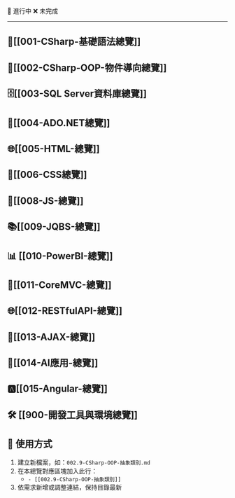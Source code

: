 🚧 進行中 ❌ 未完成

---
## 🔷[[001-CSharp-基礎語法總覽]]

## 🧱[[002-CSharp-OOP-物件導向總覽]]

## 🗄️[[003-SQL Server資料庫總覽]] 

## 🔌[[004-ADO.NET總覽]]

## 🌐[[005-HTML-總覽]]

## 🎨[[006-CSS總覽]]

## 📜[[008-JS-總覽]]

## 📚[[009-JQBS-總覽]] 

## 📊 [[010-PowerBI-總覽]] 

## 🧩[[011-CoreMVC-總覽]] 

## 🌐[[012-RESTfulAPI-總覽]] 

## 🔄[[013-AJAX-總覽]] 

## 🤖[[014-AI應用-總覽]] 

## 🅰️[[015-Angular-總覽]] 

## 🛠️ [[900-開發工具與環境總覽]]

## 📌 使用方式
1. 建立新檔案，如：`002.9-CSharp-OOP-抽象類別.md`
2. 在本總覽對應區塊加入此行：
   - `- [[002.9-CSharp-OOP-抽象類別]]`
3. 依需求新增或調整連結，保持目錄最新
